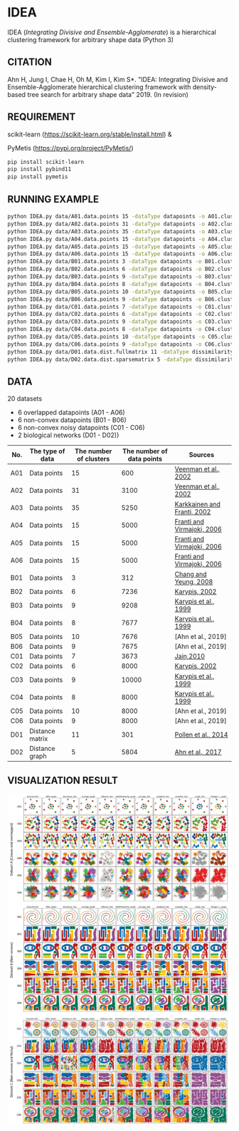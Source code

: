 IDEA
====

IDEA (*Integrating Divisive and Ensemble-Agglomerate*) is a hierarchical clustering framework for arbitrary shape data (Python 3)

## CITATION
Ahn H, Jung I, Chae H, Oh M, Kim I, Kim S\*. "IDEA: Integrating Divisive and Ensemble-Agglomerate hierarchical clustering framework with density-based tree search for arbitrary shape data" 2019. (In revision)


## REQUIREMENT
scikit-learn (https://scikit-learn.org/stable/install.html) &

PyMetis (https://pypi.org/project/PyMetis/)

```bash
pip install scikit-learn
pip install pybind11
pip install pymetis
```

## RUNNING EXAMPLE
```bash
python IDEA.py data/A01.data.points 15 -dataType datapoints -o A01.cluster -o2 A01.linkage -o3 A01.graph
python IDEA.py data/A02.data.points 31 -dataType datapoints -o A02.cluster -o2 A02.linkage -o3 A02.graph
python IDEA.py data/A03.data.points 35 -dataType datapoints -o A03.cluster -o2 A03.linkage -o3 A03.graph
python IDEA.py data/A04.data.points 15 -dataType datapoints -o A04.cluster -o2 A04.linkage -o3 A04.graph
python IDEA.py data/A05.data.points 15 -dataType datapoints -o A05.cluster -o2 A05.linkage -o3 A05.graph
python IDEA.py data/A06.data.points 15 -dataType datapoints -o A06.cluster -o2 A06.linkage -o3 A06.graph
python IDEA.py data/B01.data.points 3 -dataType datapoints -o B01.cluster -o2 B01.linkage -o3 B01.graph
python IDEA.py data/B02.data.points 6 -dataType datapoints -o B02.cluster -o2 B02.linkage -o3 B02.graph
python IDEA.py data/B03.data.points 9 -dataType datapoints -o B03.cluster -o2 B03.linkage -o3 B03.graph
python IDEA.py data/B04.data.points 8 -dataType datapoints -o B04.cluster -o2 B04.linkage -o3 B04.graph
python IDEA.py data/B05.data.points 10 -dataType datapoints -o B05.cluster -o2 B05.linkage -o3 B05.graph
python IDEA.py data/B06.data.points 9 -dataType datapoints -o B06.cluster -o2 B06.linkage -o3 B06.graph
python IDEA.py data/C01.data.points 7 -dataType datapoints -o C01.cluster -o2 C01.linkage -o3 C01.graph
python IDEA.py data/C02.data.points 6 -dataType datapoints -o C02.cluster -o2 C02.linkage -o3 C02.graph
python IDEA.py data/C03.data.points 9 -dataType datapoints -o C03.cluster -o2 C03.linkage -o3 C03.graph
python IDEA.py data/C04.data.points 8 -dataType datapoints -o C04.cluster -o2 C04.linkage -o3 C04.graph
python IDEA.py data/C05.data.points 10 -dataType datapoints -o C05.cluster -o2 C05.linkage -o3 C05.graph
python IDEA.py data/C06.data.points 9 -dataType datapoints -o C06.cluster -o2 C06.linkage -o3 C06.graph
python IDEA.py data/D01.data.dist.fullmatrix 11 -dataType dissimilarity -o D01.cluster -o2 D01.linkage -o3 D01.graph
python IDEA.py data/D02.data.dist.sparsematrix 5 -dataType dissimilarity -o D02.cluster -o2 D02.linkage -o3 D02.graph
```

## DATA
20 datasets 

- 6 overlapped datapoints (A01 - A06)
- 6 non-convex datapoints (B01 - B06)
- 6 non-convex noisy datapoints (C01 - C06)
- 2 biological networks (D01 - D02))

| No. | The type of data | The number of clusters | The number of data points | Sources                          |
|-----|------------------|------------------------|---------------------------|----------------------------------|
| A01 | Data points      | 15                     | 600                       | [Veenman et al., 2002]           |
| A02 | Data points      | 31                     | 3100                      | [Veenman et al., 2002]           |
| A03 | Data points      | 35                     | 5250                      | [Karkkainen and Franti, 2002]    |
| A04 | Data points      | 15                     | 5000                      | [Franti and Virmajoki, 2006]     |
| A05 | Data points      | 15                     | 5000                      | [Franti and Virmajoki, 2006]     |
| A06 | Data points      | 15                     | 5000                      | [Franti and Virmajoki, 2006]     |
| B01 | Data points      | 3                      | 312                       | [Chang and Yeung, 2008]          |
| B02 | Data points      | 6                      | 7236                      | [Karypis, 2002]                  |
| B03 | Data points      | 9                      | 9208                      | [Karypis et al., 1999]           |
| B04 | Data points      | 8                      | 7677                      | [Karypis et al., 1999]           |
| B05 | Data points      | 10                     | 7676                      | [Ahn et al., 2019]               |
| B06 | Data points      | 9                      | 7675                      | [Ahn et al., 2019]               |
| C01 | Data points      | 7                      | 3673                      | [Jain,2010]                      |
| C02 | Data points      | 6                      | 8000                      | [Karypis, 2002]                  |
| C03 | Data points      | 9                      | 10000                     | [Karypis et al., 1999]           |
| C04 | Data points      | 8                      | 8000                      | [Karypis et al., 1999]           |
| C05 | Data points      | 10                     | 8000                      | [Ahn et al., 2019]               |
| C06 | Data points      | 9                      | 8000                      | [Ahn et al., 2019]               |
| D01 | Distance matrix  | 11                     | 301                       | [Pollen et al., 2014]            |
| D02 | Distance graph   | 5                      | 5804                      | [Ahn et al., 2017]               |

## VISUALIZATION RESULT
![Visualization result](image/visualization_result.jpg)

[Veenman et al., 2002]: https://doi.org/10.1109/TPAMI.2002.1033218
[Karkkainen and Franti, 2002]: https://doi.org/10.1109/ICPR.2002.1048283
[Franti and Virmajoki, 2006]: https://doi.org/10.1016/j.patcog.2005.09.012
[Chang and Yeung, 2008]: https://doi.org/10.1016/j.patcog.2007.04.010
[Karypis, 2002]: https://www.cs.umn.edu/research/technical_reports/view/02-017
[Karypis et al., 1999]: https://doi.org/10.1109/2.781637
[Jain,2010]: https://doi.org/10.1016/j.patrec.2009.09.011
[Pollen et al., 2014]: https://doi.org/10.1038/nbt.2967
[Ahn et al., 2017]: https://www.ncbi.nlm.nih.gov/pubmed/28663756

